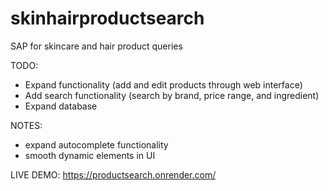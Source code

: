 # skinhairproductsearch
SAP for skincare and hair product queries

TODO:
- Expand functionality (add and edit products through web interface)
- Add search functionality (search by brand, price range, and ingredient)
- Expand database

NOTES:
- expand autocomplete functionality
- smooth dynamic elements in UI


LIVE DEMO: https://productsearch.onrender.com/
